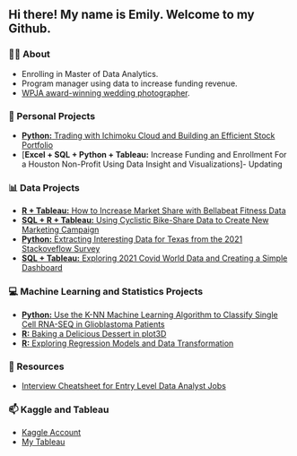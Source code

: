## Hi there! My name is Emily. Welcome to my Github.

### 👩‍🎓 About
- Enrolling in Master of Data Analytics.
- Program manager using data to increase funding revenue.
- [WPJA award-winning wedding photographer](https://www.wpja.com/wedding-photojournalism/wedding-photographers-houston-tx/emily-liang).


### 🌟 Personal Projects
- [**Python:** Trading with Ichimoku Cloud and Building an Efficient Stock Portfolio](https://github.com/xtenix88/Data-Portfolio/tree/main/Investing)
- [**Excel + SQL + Python + Tableau:** Increase Funding and Enrollment For a Houston Non-Profit Using Data Insight and Visualizations]- Updating


### 📊 Data Projects 
- [**R + Tableau:** How to Increase Market Share with Bellabeat Fitness Data](https://github.com/xtenix88/Google-Data-Analytics-Bellabeat-Case-Study) 
- [**SQL + R + Tableau:** Using Cyclistic Bike-Share Data to Create New Marketing Campaign](https://github.com/xtenix88/Google-Data-Analytic-Capstone)
- [**Python:** Extracting Interesting Data for Texas from the 2021 Stackoveflow Survey](https://github.com/xtenix88/Data-Portfolio/blob/main/Stackoverflow_Survey_Data_Cleaning.ipynb)
- [**SQL + Tableau:** Exploring 2021 Covid World Data and Creating a Simple Dashboard](https://github.com/xtenix88/SQL) 


### 💻 Machine Learning and Statistics Projects
- [**Python:** Use the K-NN Machine Learning Algorithm to Classify Single Cell RNA-SEQ in Glioblastoma Patients](https://github.com/xtenix88/Statistics-and-Models/blob/main/KNN-Model/KNN-Patient-Early-Dectection-Emily.ipynb)
- [**R:** Baking a Delicious Dessert in plot3D](https://github.com/xtenix88/Statistical-Learning-in-R/tree/main/Dessert)
- [**R:** Exploring Regression Models and Data Transformation](https://github.com/xtenix88/Statistical-Learning-in-R/tree/main/Regression)


### 🔖 Resources
- [Interview Cheatsheet for Entry Level Data Analyst Jobs](https://github.com/xtenix88/Data-Portfolio/blob/main/interview_cheatsheet.md#machine-learning)


### 📫 Kaggle and Tableau
- [Kaggle Account](https://www.kaggle.com/emilyliang8/)
- [My Tableau](https://public.tableau.com/app/profile/emily.liang7497)

